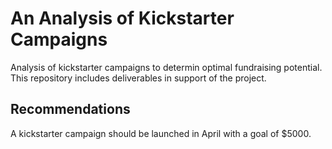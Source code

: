 # An Analysis of Kickstarter Campaigns
Analysis of kickstarter campaigns to determin optimal fundraising potential. This repository includes deliverables in support of the project.

<describe approach and highlights>
  
## Recommendations
A kickstarter campaign should be launched in April with a goal of $5000.
